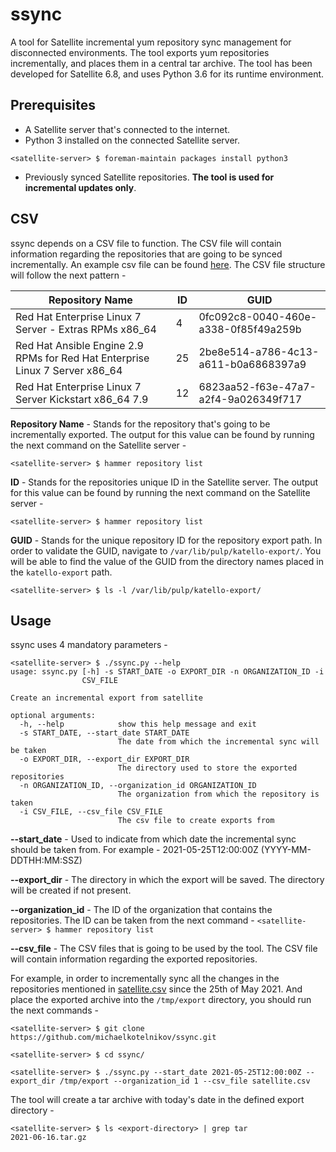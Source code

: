 # ssync
A tool for Satellite incremental yum repository sync management for disconnected environments. The tool exports yum repositories incrementally, and places them in a central tar archive. The tool has been developed for Satellite 6.8, and uses Python 3.6 for its runtime environment.

## Prerequisites

* A Satellite server that's connected to the internet.
* Python 3 installed on the connected Satellite server.

```
<satellite-server> $ foreman-maintain packages install python3
```

* Previously synced Satellite repositories. **The tool is used for incremental updates only**.

## CSV

ssync depends on a CSV file to function. The CSV file will contain information regarding the repositories that are going to be synced incrementally. An example csv file can be found [here](.satellite.csv). The CSV file structure will follow the next pattern -

Repository Name | ID | GUID
--------------- | -- | ----
Red Hat Enterprise Linux 7 Server - Extras RPMs x86_64 | 4 | 0fc092c8-0040-460e-a338-0f85f49a259b
Red Hat Ansible Engine 2.9 RPMs for Red Hat Enterprise Linux 7 Server x86_64 | 25 | 2be8e514-a786-4c13-a611-b0a6868397a9
Red Hat Enterprise Linux 7 Server Kickstart x86_64 7.9 | 12 | 6823aa52-f63e-47a7-a2f4-9a026349f717

 **Repository Name** - Stands for the repository that's going to be incrementally exported. The output for this value can be found by running the next command on the Satellite server -

 ```
<satellite-server> $ hammer repository list
 ```

 **ID** - Stands for the repositories unique ID in the Satellite server. The output for this value can be found by running the next command on the Satellite server -

 ```
<satellite-server> $ hammer repository list
 ```

 **GUID** - Stands for the unique repository ID for the repository export path. In order to validate the GUID, navigate to `/var/lib/pulp/katello-export/`. You will be able to find the value of the GUID from the directory names placed in the `katello-export` path.

 ```
<satellite-server> $ ls -l /var/lib/pulp/katello-export/
 ```

 ## Usage
ssync uses 4 mandatory parameters -

```
<satellite-server> $ ./ssync.py --help
usage: ssync.py [-h] -s START_DATE -o EXPORT_DIR -n ORGANIZATION_ID -i
                CSV_FILE

Create an incremental export from satellite

optional arguments:
  -h, --help            show this help message and exit
  -s START_DATE, --start_date START_DATE
                        The date from which the incremental sync will be taken
  -o EXPORT_DIR, --export_dir EXPORT_DIR
                        The directory used to store the exported repositories
  -n ORGANIZATION_ID, --organization_id ORGANIZATION_ID
                        The organization from which the repository is taken
  -i CSV_FILE, --csv_file CSV_FILE
                        The csv file to create exports from
```

**--start_date** - Used to indicate from which date the incremental sync should be taken from. For example - 2021-05-25T12:00:00Z (YYYY-MM-DDTHH:MM:SSZ)

**--export_dir** - The directory in which the export will be saved. The directory will be created if not present.

**--organization_id** - The ID of the organization that contains the repositories. The ID can be taken from the next command - `<satellite-server> $ hammer repository list`

**--csv_file** - The CSV files that is going to be used by the tool. The CSV file will contain information regarding the exported repositories.

For example, in order to incrementally sync all the changes in the repositories mentioned in [satellite.csv](./satellite.csv) since the 25th of May 2021. And place the exported archive into the `/tmp/export` directory, you should run the next commands -

```
<satellite-server> $ git clone https://github.com/michaelkotelnikov/ssync.git

<satellite-server> $ cd ssync/

<satellite-server> $ ./ssync.py --start_date 2021-05-25T12:00:00Z --export_dir /tmp/export --organization_id 1 --csv_file satellite.csv
```

The tool will create a tar archive with today's date in the defined export directory -

```
<satellite-server> $ ls <export-directory> | grep tar
2021-06-16.tar.gz
```